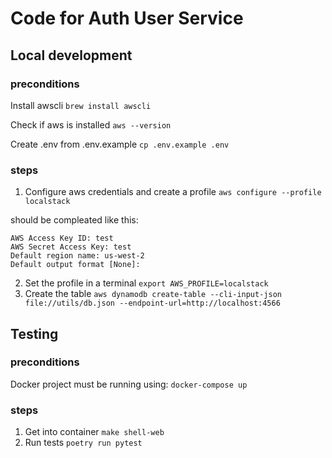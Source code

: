 # Code for Auth User Service

## Local development

### preconditions
Install awscli
```brew install awscli```

Check if aws is installed
```aws --version```

Create .env from .env.example
```cp .env.example .env```

### steps
1. Configure aws credentials and create a profile
```aws configure --profile localstack```

should be compleated like this:
```
AWS Access Key ID: test
AWS Secret Access Key: test
Default region name: us-west-2
Default output format [None]:
```
2. Set the profile in a terminal
```export AWS_PROFILE=localstack```
3. Create the table
```aws dynamodb create-table --cli-input-json file://utils/db.json --endpoint-url=http://localhost:4566```

## Testing
### preconditions
Docker project must be running using: ```docker-compose up```

### steps
1. Get into container
```make shell-web```
2. Run tests
```poetry run pytest```
